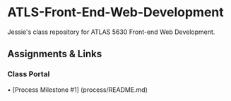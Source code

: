 # ATLS-Front-End-Web-Development

Jessie's class repository for ATLAS 5630 Front-end Web Development.

## Assignments & Links

### Class Portal

• [Process Milestone #1] (process/README.md)
